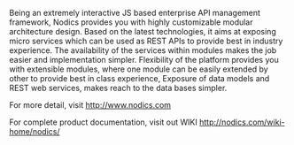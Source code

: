 Being an extremely interactive JS based enterprise API management framework, Nodics provides you with highly customizable modular architecture design. Based on the latest technologies, it aims at exposing micro services which can be used as REST APIs to provide best in industry experience. The availability of the services within modules makes the job easier and implementation simpler. Flexibility of the platform provides you with extensible modules, where one module can be easily extended by other to provide best in class experience, Exposure of data models and REST web services, makes reach to the data bases simpler.

For more detail, visit http://www.nodics.com

For complete product documentation, visit out WIKI http://nodics.com/wiki-home/nodics/